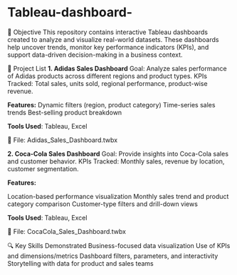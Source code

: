 # Tableau-dashboard-
🧠 Objective
This repository contains interactive Tableau dashboards created to analyze and visualize real-world datasets. These dashboards help uncover trends, monitor key performance indicators (KPIs), and support data-driven decision-making in a business context.

📂 Project List
**1. Adidas Sales Dashboard**
Goal: Analyze sales performance of Adidas products across different regions and product types.
KPIs Tracked: Total sales, units sold, regional performance, product-wise revenue.

**Features:**
Dynamic filters (region, product category)
Time-series sales trends
Best-selling product breakdown

**Tools Used**: Tableau, Excel

📎 File: Adidas_Sales_Dashboard.twbx

**2. Coca-Cola Sales Dashboard**
Goal: Provide insights into Coca-Cola sales and customer behavior.
KPIs Tracked: Monthly sales, revenue by location, customer segmentation.

**Features:**

Location-based performance visualization
Monthly sales trend and product category comparison
Customer-type filters and drill-down views

**Tools Used**: Tableau, Excel

📎 File: CocaCola_Sales_Dashboard.twbx


🔍 Key Skills Demonstrated
Business-focused data visualization
Use of KPIs and dimensions/metrics
Dashboard filters, parameters, and interactivity
Storytelling with data for product and sales teams
